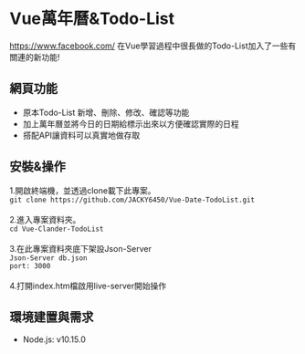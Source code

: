 # Vue萬年曆&Todo-List
https://www.facebook.com/
在Vue學習過程中很長做的Todo-List加入了一些有關連的新功能!
## 網頁功能
* 原本Todo-List 新增、刪除、修改、確認等功能
* 加上萬年曆並將今日的日期給標示出來以方便確認實際的日程
* 搭配API讓資料可以真實地做存取
## 安裝&操作
1.開啟終端機，並透過clone載下此專案。
<br>
`git clone https://github.com/JACKY6450/Vue-Date-TodoList.git`
<br><br>
2.進入專案資料夾。
<br>
`cd Vue-Clander-TodoList`
<br><br>
3.在此專案資料夾底下架設Json-Server
<br>
`Json-Server db.json`
<br>
`port: 3000`
<br><br>
4.打開index.htm檔啟用live-server開始操作
## 環境建置與需求
* Node.js: v10.15.0
